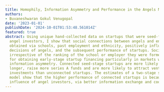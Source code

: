 ```yaml
---
title: Homophily, Information Asymmetry and Performance in the Angels Market
authors:
- Buvaneshwaran Gokul Venugopal
date: '2023-01-01'
publishDate: '2024-10-01T01:53:48.561014Z'
featured: true
abstract: Using unique hand-collected data on startups that were seed-funded by individual
  angel investors, I show that social connections between angels and entrepreneurs,
  obtained via schools, past employment and ethnicity, positively influence investment
  decisions of angels, and the subsequent performance of startups. Social connections,
  irrespective of the ranking of the school or employer they were formed, are crucial
  for obtaining early-stage startup financing particularly in markets with higher
  information asymmetry. Connected seed-stage startups are more likely to survive
  longer, raise more series A funds and are more likely to attract venture capital
  investments than unconnected startups. The estimates of a two-stage selection correction
  model show that the higher performance of connected startups is because of post-investment
  influence of angel investors, via better information exchange and coordination.
---
```

